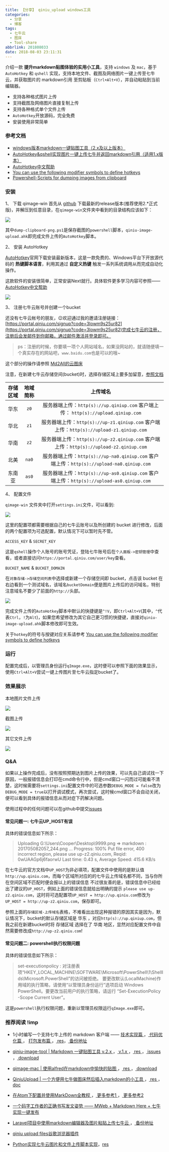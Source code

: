```yaml
---
title: 【分享】 qiniu_upload windows工具
categories:
  - 分享
  - 博客
tags:
  - 七牛云
  - 图床
  - Tool-share
abbrlink: 201808033
date: 2018-08-03 23:11:31
---
```


介绍一款 **提升markdown贴图体验的实用小工具**，支持 `windows` 及 `mac`，基于 `AutoHotkey` 和 `qshell` 实现，支持本地文件、截图及网络图片一键上传至七牛云，并获取图片的 markdown引用 至剪贴板（`Ctrl+Alt+V`），并自动粘贴到当前编辑器。

* 支持各种格式图片上传
* 支持截图及网络图片直接复制上传
* 支持各种格式单个文件上传
* `AutoHotkey`开放源码，完全免费
* 安装使用非常简单

### 参考文档
* [windows版本markdown一键贴图工具（2.x及以上版本）](http://jverson.com/2017/05/28/qiniu-image-v2/)
* [AutoHotkey&qshell实现图片一键上传七牛并返回markdown引用（适用1.x版本）](https://jverson.com/2016/08/30/autohotkey-markdown-uploadImage/)
* [AutoHotkey中文帮助](http://ahkcn.sourceforge.net/docs)
* [You can use the following modifier symbols to define hotkeys](https://autohotkey.com/docs/Hotkeys.htm#Symbols)
* [Powershell-Scripts for dumping images from clipboard](https://github.com/octan3/img-clipboard-dump)

### 安装

1、 下载 qimage-win
首先从 [github](https://github.com/jiwenxing/qimage-win/releases) 下载最新的release版本(推荐使用2.*正式版)，并解压到任意目录，在`qimage-win`文件夹中看到的目录结构应该如下：

![](https://i.loli.net/2019/02/24/5c729db110375.png)

其中`dump-clipboard-png.ps1`是保存截图的`powershell`脚本，`qiniu-image-upload.ahk`即完成文件上传的`AutoHotkey`脚本。

2、 安装 AutoHotkey

[AutoHotkey](https://autohotkey.com/)官网下载安装最新版本，这是一款免费的、Windows平台下开放源代码的 **热键脚本语言**，利用其通过 **自定义热键** 触发一系列系统调用从而完成自动化操作。

这款软件的安装很简单，正常安装Next就行。具体软件更多学习内容可参照——[AutoHotkey中文帮助](http://ahkcn.sourceforge.net/docs)

![](https://i.loli.net/2019/02/24/5c729db1e25f8.png)

3、 注册七牛云账号并创建一个bucket

还没有七牛云帐号的朋友，😉欢迎通过我的邀请注册链接：[https://portal.qiniu.com/signup?code=3lowm9s25ur82](https://portal.qiniu.com/signup?code=3lowm9s25ur82)完成七牛云的注册，注册后会发邮件到你邮箱，通过邮件激活并登录即可。

> ps：注册的时候，你要填一项个人网站域名，如果没网站的，就请随便填一个真实存在的网站吧，`www.baidu.com`也是可以的哦~

这个部分的操作请参照 [Md2All的云图床](https://zhouie.cn/posts/201808032/#Md2All%E7%9A%84%E4%BA%91%E5%9B%BE%E5%BA%8A)

注意，在新建七牛云存储空间(bucket)时，选择存储区域上要多加留意，[参照文档](https://developer.qiniu.com/kodo/manual/1671/region-endpoint)

| 存储区域 | 地域简称 | 上传域名 |
| :-: | :-: |:-: |
| 华东 | `z0` | 服务器端上传：`http(s)://up.qiniup.com` 客户端上传： `http(s)://upload.qiniup.com` |
| 华北 | `z1` | 服务器端上传：`http(s)://up-z1.qiniup.com` 客户端上传：`http(s)://upload-z1.qiniup.com` |
| 华南 | `z2` | 服务器端上传：`http(s)://up-z2.qiniup.com` 客户端上传：`http(s)://upload-z2.qiniup.com` |
| 北美 | `na0` | 服务器端上传：`http(s)://up-na0.qiniup.com` 客户端上传：`http(s)://upload-na0.qiniup.com` |
| 东南亚 | `as0` | 服务器端上传：`http(s)://up-as0.qiniup.com` 客户端上传：`http(s)://upload-as0.qiniup.com` |

4、 配置文件

`qimage-win` 文件夹中打开`settings.ini`文件，可以看到:

![](https://i.loli.net/2019/02/24/5c729db119e46.png)

这里的配置项都需要根据自己的七牛云账号以及所创建的 bucket 进行修改，后面的两个配置项为可选配置，默认情况下可以暂时先不管。

`ACCESS_KEY` & `SECRET_KEY`

这是`qshell`操作个人账号的账号凭证，登陆七牛账号后在`个人面板->密钥管理`中查看，或者直接访问`https://portal.qiniu.com/user/key`查看。

`BUCKET_NAME` & `BUCKET_DOMAIN`

在`对象存储->存储空间列表`中选择或新建一个存储空间即 bucket，点击该 bucket 在右边看到一个测试域名，该域名`bucketDomain`便是图片上传后的访问域名，特别注意域名不要少了前面的`http://`头部。

![](https://i.loli.net/2019/02/24/5c729db18a0e1.gif)

完成文件上传的`AutoHotkey`脚本中默认的快捷键是`^!V`，即`Ctrl+Alt+V`(其中，`^`代表`Ctrl`，`!`为`Alt`)，如果您希望修改为其它自己更习惯的快捷键，直接对`qiniu-image-upload.ahk`脚本修改即可生效。

关于`hotkey`的符号与按键对应关系请参考 [You can use the following modifier symbols to define hotkeys](https://autohotkey.com/docs/Hotkeys.htm)

### 运行

配置完成后，以管理员身份运行`qImage.exe`，这时便可以参照下面的效果显示，使用`Ctrl+Alt+V`尝试一键上传图片至七牛云指定bucket了。

### 效果展示

本地图片文件上传

![](https://i.loli.net/2019/02/24/5c729db1a6e5d.gif)

截图上传

![](https://i.loli.net/2019/02/24/5c729db19e933.gif)

其它文件上传

![](https://i.loli.net/2019/02/24/5c729db20647e.gif)

### Q&A

如果以上操作完成后，没有按照预期达到图片上传的效果，可以先自己调试找一下原因，一般报错信息会打印在cmd命令行中，但是cmd窗口一闪而过可能看不清楚，这时候需要将`settings.ini`配置文件中的可选参数`DEBUG_MODE = false`改为`DEBUG_MODE = true`以打开调试模式，再次尝试，这时候cmd窗口不会自动关闭，便可以看到具体的报错信息从而对症下药解决问题。

使用过程中的任何问题可以在github中提交[issues](https://github.com/jiwenxing/qiniu-image-tool-win/issues)

#### 常见问题一: 七牛云UP_HOST有误

具体的错误信息如下所示：

> Uploading G:\Users\Cooper\Desktop\9999.png => markdown : 201705082057_244.png …
> Progress: 100% 
> Put file error, 400 incorrect region, please use up-z2.qiniu.com, Reqid: 0wUAAGp6j6faorwU
> Last time: 0.43 s, Average Speed: 415.6 KB/s

在七牛云的官方文档中`UP_HOST`为非必填项，配置文件中使用的是默认值`http://up.qiniu.com`，而每个区域所对应的的七牛云上传域名都不同，当与你所在空间区域不匹配时便会报以上的错误信息
不过很友善的是，错误信息中已经给出了建议的`UP_HOST`，例如上面的错误信息就给出明确的提示 `please use up-z2.qiniu.com`，这时将可选配置项`UP_HOST = http://up.qiniu.com`修改为`UP_HOST = http://up-z2.qiniu.com`，保存即可。

参照上面的`存储区域-上传域名`表格，不难看出出现这种报错的原因其实是因为，默认情况下，bucket的默认存储区域是 华东 ，对应`http(s)://up.qiniup.com`，但我之前在新建bucket时将 存储区域 选择在了 华南 地区，显然对应配置文件中自然需要修改成`http://up-z2.qiniu.com`!

#### 常见问题二: powershell执行权限问题

具体的错误信息如下所示：

> set-executionpolicy : 对注册表项“HKEY_LOCAL_MACHINE\SOFTWARE\Microsoft\PowerShell\1\ShellIds\Microsoft.PowerShell”的访问被拒绝。 要更改默认(LocalMachine)作用域的执行策略，请使用“以管理员身份运行”选项启动 Windows PowerShell。要更改当前用户的执行策略，请运行 “Set-ExecutionPolicy -Scope Current User”。

这是`powershell`执行权限问题，重新以管理员权限运行`qImage.exe`即可。


### 推荐阅读 !imp

* 1小时编写一个支持七牛上传的 markdown 客户端 —— [ 技术实现篇 ](https://zhaopeng.me/1174.html)，[ 代码优化篇 ](https://zhaopeng.me/1207.html) ， [ 打包发布篇 ](https://zhaopeng.me/1218.html)，[ res](https://github.com/zhaopengme/ndpediter)，[ 备份地址](https://gitee.com/imzhpe/ndpediter)

* [qiniu-image-tool | Markdown 一键贴图工具 v.2.x ](https://jverson.com/2017/05/28/qiniu-image-v2/)，[ v.1.x ](https://jverson.com/2016/08/30/autohotkey-markdown-uploadImage/)，[ res ](https://github.com/jiwenxing/qimage-win)，[ issues ](https://github.com/jiwenxing/qimage-win/issues)，[ download](https://github.com/jiwenxing/qimage-win/releases)

* [qimage-mac | 使用alfred在markdown中愉快的贴图 ](https://jverson.com/2017/04/28/alfred-qiniu-upload/)，[ res ](https://github.com/jiwenxing/qimage-mac)，[ download ](https://github.com/jiwenxing/qimage-mac/releases)

* [QiniuUpload | 一个方便用七牛做图床然后插入markdown的小工具 ](https://www.cnblogs.com/haoliuhust/p/6084102.html)，[ res ](https://github.com/HaoLiuHust/QiniuUpload)，[ doc ](https://developer.qiniu.com/kodo/sdk/1237/csharp)

* [在Atom下配置并使用MarkDown全教程 ](https://blog.csdn.net/qq_31915279/article/details/61824114)，[ 更多参考1 ](https://blog.csdn.net/fjinhao/article/details/78577212)，[ 更多参考2 ](https://www.jianshu.com/p/af4d34d39797)

* [一个码字工作者的正确书写发文姿势 —— MWeb + Markdown Here + 七牛 实现一键发布](https://www.jianshu.com/p/c859ead1b493)

* [Laravel项目中使用markdown编辑器及图片粘贴上传七牛云 ](http://www.chairis.cn/blog/article/15)，[ 备份地址 ](https://www.cnblogs.com/ChainZhang/p/7058904.html)

* [qiniu upload files谷歌浏览器插件](https://www.jianshu.com/p/44d818f781a7)

* [Python实现七牛云图片和文件上传脚本实现](https://blog.csdn.net/sylan15/article/details/78453205)，[res](https://github.com/sylan215/upload-to-qiniu)